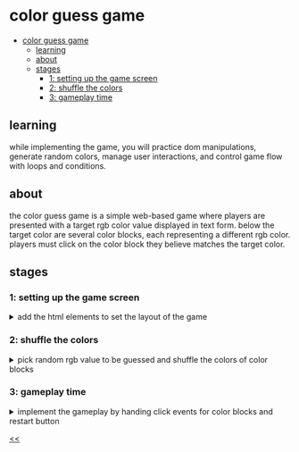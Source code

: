 # color guess game

- [color guess game](#color-guess-game)
  - [learning](#learning)
  - [about](#about)
  - [stages](#stages)
    - [1: setting up the game screen](#1-setting-up-the-game-screen)
    - [2: shuffle the colors](#2-shuffle-the-colors)
    - [3: gameplay time](#3-gameplay-time)

## learning
while implementing the game, you will practice dom manipulations, generate random colors, manage user interactions, and control game flow with loops and conditions.

## about
the color guess game is a simple web-based game where players are presented with a target rgb color value displayed in text form. below the target color are several color blocks, each representing a different rgb color. players must click on the color block they believe matches the target color.

## stages
### 1: setting up the game screen 
<details>
<summary>add the html elements to set the layout of the game</summary>

#### 1.1 description
welcome, contestants, to the "color guess game"!

in this project, you'll be putting your rgb color knowledge to the test! can you decipher the mysterious rgb code and select the correct color block? the stage is set with 6 vibrant color blocks waiting for your keen eye to pick out the right one.

let's set the scene for our first stage, shall we? you'll need the following html elements to kick off this colorful game:

- an eye-catching `<h1>` element to grab your attention and set the tone for the challenge ahead.
- a mesmerizing `<p>` tag displaying the rgb color value, teasing you with its cryptic code.
- 6 dazzling `<div>` elements, each representing a different color block for you to choose from.
- and of course, a handy-dandy "restart" button to reset the game and try your luck once more!

get ready to dive into the world of hues, shades, and rgb mysteries as you take your first steps into the "color guess game"! are you up for the challenge? let the games begin!

to make the color-blocks similar to examples you can use this style for the color-block class:
```css
.color-block {
 display: inline-block;
 margin: 10px;
 border-radius: 5px;
 cursor: pointer;
 padding: 20px;
}
```

#### 1.2 objectives
in this stage, you should:

1. create an html document with the specified structure.
2. set up the title of the game as "color guess game" using an h1 element.
3. display the rgb color to be guessed using a paragraph element with the id "rgb-color". the text should be "rgb(255, 0, 0)".
4. show the initial status message "start guessing!" using a paragraph element with the id "status".
5. include a button element with the id "restart" for restarting the game.
6. create six color blocks, each represented by a div element with the class "color-block".
7. set the background color of each color block using css with the specified rgb values.
  - following this order, colors are:
    1. rgb(255, 0, 0)
    2. rgb(255, 255, 0)
    3. rgb(0, 255, 0)
    4. rgb(0, 255, 255)
    5. rgb(0, 0, 255)
    6. rgb(255, 0, 255)

#### 1.3 examples
example 1:

![color game design](./s01.png)

</details>

### 2: shuffle the colors
<details>
<summary>pick random rgb value to be guessed and shuffle the colors of color blocks</summary>

#### 2.1 description
welcome back, contestants! it's time for the color shuffle challenge!

in this stage, you'll need to channel your inner color magician and dazzle us with your javascript skills! your mission? once the page loads, randomize the rgb-color value paragraph and also shake up those color-block backgrounds. but here's the twist – one of those color-blocks must be the correct color!

get ready to paint the town red, blue, green, or any color your heart desires! are you up for the challenge, or will you be seeing shades of defeat? let the second stage begin!

#### 2.2 objectives
in this stage, once the page loads, you need to::

1. generate a random correct rgb color.
2. update the text content of the #rgb-color element to display the correct rgb color in uppercase: "rgb(0,0,0)".
3. randomize the background color of all color blocks.
4. make sure one of the color blocks matches the correct color. for example,
    random correct color: rgb(94, 47, 62)
    color blocks: rgb(3, 67, 53), rgb(119, 120, 157), rgb(63, 141, 13), rgb(201, 76, 53), rgb(80, 42, 44), rgb(94, 47, 62)
    here, the random correct color is one of the colors present in color blocks.
5. begin the game when the script is executed after page load.

#### 2.3 examples
example 1:

![stage 2 color guess game design](./s02.png)

</details>

### 3: gameplay time
<details>
<summary>implement the gameplay by handing click events for color blocks and restart button</summary>

#### 3.1 description
are you ready, contestants? it's time for the third stage of our colorful challenge!

in this stage, the excitement reaches its peak as the player, get to interact with the color-blocks like never before. click on those vibrant hues and watch the magic unfold! if your choice is incorrect, fear not! the color-block will gracefully disappear, and our status text will say, "try again!"

but wait, there's more! make the right selection, and prepare to bask in the glory of correctness! as you choose the correct color-block, our status text will say, "correct!"

and for those moments when you need a fresh start, fear not! simply hit that restart button, and watch as the game resets itself with a whole new set of colors, ready to challenge you once again!

#### 3.2 objectives
in this stage, you should:

1. handle the click event on a color block:
  - if the clicked block's color matches the correct color, update the status message to "correct!" and optionally, set all color blocks to display the correct color.
  - if the clicked block's color does not match the correct color, update the status message to "try again!" and hide the clicked block. use `display: none` to hide the block.
2. restart the game when clicked on the restart button:
  - reset the status message to "start guessing!".
  - show all color blocks.
  - start a new game.

#### 3.3 examples
example 1:

![stage 3 color guess game demo](./s03.gif)

</details>

[<<](https://github.com/eucarizan/front-end/blob/main/README.md)
<!--
:%s/\(Sample \(Input\|Output\) \d:\)\n\(.*\)/```\r\r**\1**\r```\3/gc

### 0: 
<details>
<summary></summary>

#### 0.1 description

#### 0.2 objectives

#### 0.3 examples

</details>
-->

